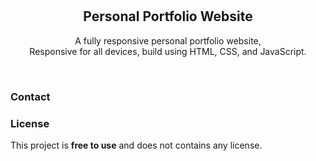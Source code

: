 <div align="center">
  
 
  <br />
  <br />

  <h2 align="center">Personal Portfolio Website</h2>

A fully responsive personal portfolio website, <br />Responsive for all devices, build using HTML, CSS, and JavaScript.

</div>

<br />

### Contact

### License

This project is **free to use** and does not contains any license.

